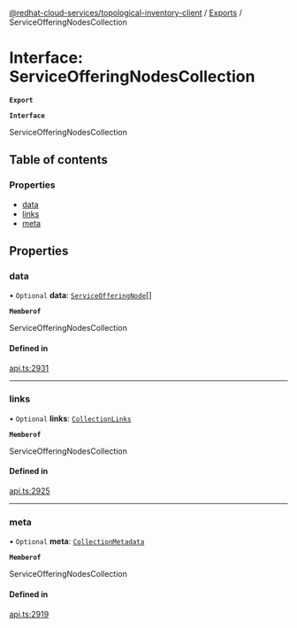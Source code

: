 [@redhat-cloud-services/topological-inventory-client](../README.md) / [Exports](../modules.md) / ServiceOfferingNodesCollection

# Interface: ServiceOfferingNodesCollection

**`Export`**

**`Interface`**

ServiceOfferingNodesCollection

## Table of contents

### Properties

- [data](ServiceOfferingNodesCollection.md#data)
- [links](ServiceOfferingNodesCollection.md#links)
- [meta](ServiceOfferingNodesCollection.md#meta)

## Properties

### data

• `Optional` **data**: [`ServiceOfferingNode`](ServiceOfferingNode.md)[]

**`Memberof`**

ServiceOfferingNodesCollection

#### Defined in

[api.ts:2931](https://github.com/mkholjuraev/javascript-clients/blob/master/packages/topological-inventory/api.ts#L2931)

___

### links

• `Optional` **links**: [`CollectionLinks`](CollectionLinks.md)

**`Memberof`**

ServiceOfferingNodesCollection

#### Defined in

[api.ts:2925](https://github.com/mkholjuraev/javascript-clients/blob/master/packages/topological-inventory/api.ts#L2925)

___

### meta

• `Optional` **meta**: [`CollectionMetadata`](CollectionMetadata.md)

**`Memberof`**

ServiceOfferingNodesCollection

#### Defined in

[api.ts:2919](https://github.com/mkholjuraev/javascript-clients/blob/master/packages/topological-inventory/api.ts#L2919)
